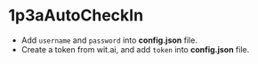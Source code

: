 # 1p3aAutoCheckIn

 - Add `username` and `password` into **config.json** file.
 - Create a token from wit.ai, and add `token` into **config.json** file.
